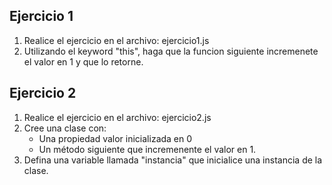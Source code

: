 ## Ejercicio 1

1. Realice el ejercicio en el archivo: ejercicio1.js
2. Utilizando el keyword "this", haga que la funcion siguiente incremenete el valor en 1 y que lo retorne.


## Ejercicio 2

1. Realice el ejercicio en el archivo: ejercicio2.js
2. Cree una clase con:
   * Una propiedad valor inicializada en 0
   * Un método siguiente que incremenente el valor en 1.
3. Defina una variable llamada "instancia" que inicialice una instancia de la clase.